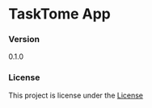 # TaskTome App

### Version
0.1.0

### License

This project is license under the [License](Lisence.txt)